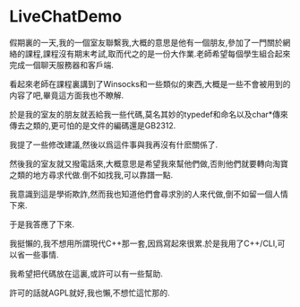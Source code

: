 # LiveChatDemo

假期裏的一天,我的一個室友聯繫我,大概的意思是他有一個朋友,參加了一門關於網絡的課程,課程沒有期末考試,取而代之的是一份大作業.老師希望每個學生組合起來完成一個聊天服務器和客戶端.

看起來老師在課程裏講到了Winsocks和一些類似的東西,大概是一些不會被用到的内容了吧,畢竟這方面我也不瞭解.

於是我的室友的朋友就丟給我一些代碼,莫名其妙的typedef和命名以及char*傳來傳去之類的,更可怕的是文件的編碼還是GB2312.

我提了一些修改建議,然後以爲這件事與我再沒有什麽關係了.

然後我的室友就又撥電話來,大概意思是希望我來幫他們做,否則他們就要轉向淘寶之類的地方尋求代做.倒不如找我,可以靠譜一點.

我意識到這是學術欺詐,然而我也知道他們會尋求別的人來代做,倒不如留一個人情下來.

于是我答應了下來.

我挺懶的,我不想用所謂現代C++那一套,因爲寫起來很累.於是我用了C++/CLI,可以省一些事情.

我希望把代碼放在這裏,或許可以有一些幫助.

許可的話就AGPL就好,我也懶,不想忙這忙那的.
